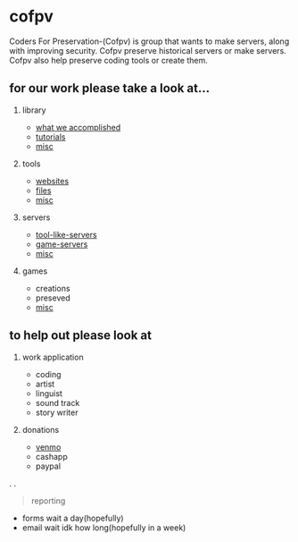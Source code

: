 # cofpv
Coders For Preservation-(Cofpv) is group that wants to make servers, along with improving security.  Cofpv preserve historical servers or make servers.  Cofpv also help preserve coding tools or create them.

## for our work please take a look at...

1. library

   - [what we accomplished](/accomplished)
   - [tutorials](/library)
   - [misc](/libmisc)


2. tools

   - [websites](/web)
   - [files](/tools)
   - [misc](/libmisc)


3. servers

   - [tool-like-servers](/servers)
   - [game-servers](/serverg)
   - [misc](/libmisc)


4. games

   - creations
   - preseved
   - [misc](/libmisc)


## to help out please look at

1. work application

   - coding
   - artist
   - linguist
   - sound track
   - story writer


2. donations

   - [venmo](https://rb.gy/1jviv)
   - cashapp
   - paypal

.
.
> reporting

   - forms  wait a day(hopefully)
   - email  wait idk how long(hopefully in a week)
